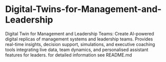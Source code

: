# Digital-Twins-for-Management-and-Leadership
Digital Twin for Management and Leadership Teams: Create AI-powered digital replicas of management systems and leadership teams. Provides real-time insights, decision support, simulations, and executive coaching tools integrating live data, team dynamics, and personalised assistant features for leaders. for detailed information see README.md
